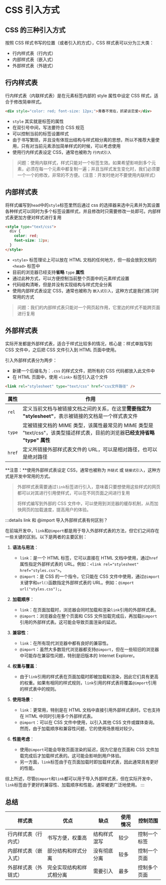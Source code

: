 # CSS 引入方式

## CSS 的三种引入方式

按照 CSS 样式书写的位置（或者引入的方式），CSS 样式表可以分为三大类：

- 行内样式表（行内式）
- 内部样式表（嵌入式）
- 外部样式表（外链式）

## 行内样式表

行内样式表（内联样式表）是在元素标签内部的 style 属性中设定 CSS 样式，适合于修改简单样式。

```html
<div style="color: red; font-size: 12px;">青春不常在，抓紧谈恋爱</div>
```

- `style` 其实就是标签的属性
- 在双引号中间，写法要符合 CSS 规范
- 可以控制当前的标签设置样式
- 由于书写繁琐，并且没有体现出结构与样式相分离的思想，所以不推荐大量使用，只有对当前元素添加简单样式的时候，可以考虑使用
- 使用行内样式表设定 CSS，通常也被称为 `行内式引入`

> 问题：使用内联样式，样式只能对一个标签生效。如果希望影响到多个元素，必须在每一个元素中都复制一遍；并且当样式发生变化时，我们必须要一个一个的修改，非常的不方便。（注意：开发时绝对不要使用内联样式）

## 内部样式表

将样式编写到`head`中的`style`标签里然后通过 css 的选择器来选中元素并为其设置各种样式可以同时为多个标签设置样式，并且修改时只需要修改一处即可。内部样式表更加方便对样式进行复用

```html
<style type="text/css">
  div {
    color: red;
    font-size: 12px;
  }
</style>
```

- `<style>` 标签理论上可以放在 HTML 文档的任何地方，但一般会放到文档的 `<head>` 标签中
- 目前的浏览器已经支持**省略** `type` **属性**
- 通过此种方式，可以方便控制当前整个页面中的元素样式设置
- 代码结构清晰，但是并没有实现结构与样式完全分离
- 使用内部样式表设定 CSS，通常也被称为 `嵌入式引入`，这种方式是我们练习时常用的方式

> 问题：我们的内部样式表只能对一个网页起作用，它里边的样式不能跨页面进行复用

## 外部样式表

实际开发都是外部样式表，适合于样式比较多的情况，核心是：样式单独写到 CSS 文件中，之后把 CSS 文件引入到 HTML 页面中使用。

引入外部样式表分为两步：

- 新建一个后缀名为：`.css` 的样式文件，把所有的 CSS 代码都放入此文件中
- 在 HTML 页面中，使用 `<link>` 标签引入这个文件

```html
<link rel="stylesheet" type="text/css" href="css文件路径" />
```

| 属性   | 作用                                                                                                                        |
| ------ | --------------------------------------------------------------------------------------------------------------------------- |
| `rel`  | 定义当前文档与被链接文档之间的关系，在这里**需要指定为 "stylesheet"**，表示被链接的文档是一个样式表文件                     |
| `type` | 定被链接文档的 MIME 类型，该属性最常见的 MIME 类型是 "text/css"，该类型描述样式表，目前的浏览器**已经支持省略 "type" 属性** |
| `href` | 定义所链接外部样式表文件的 URL，可以是相对路径，也可以是绝对路径                                                            |

**注意：**使用外部样式表设定 CSS，通常也被称为 `外链式` 或 `链接式引入`，这种方式是开发中常用的方式。

> 外部样式表需要通过`link`标签进行引入，意味着只要想使用这些样式的网页都可以对其进行引用使样式，可以在不同页面之间进行复用
>
> 将样式编写到外部的 CSS 文件中，可以使用到浏览器的缓存机制，从而加快网页的加载速度，提高用户的体验。

:::details link 和 @import 导入外部样式表有何区别？

在前端开发中，`link`和`@import`都是用于导入外部样式表的方法，但它们之间存在一些关键的区别。以下是两者的主要区别：

1. **语法与用法**：

   - `link`：是一个 HTML 标签，它可以直接在 HTML 文档中使用，通过`href`属性指定外部样式表的 URL。例如：`<link rel="stylesheet" href="styles.css">`。
   - `@import`：是 CSS 的一个指令，它只能在 CSS 文件中使用，通过`@import`关键字和`url()`函数指定外部样式表的 URL。例如：`@import url("styles.css");`。

2. **加载顺序**：

   - `link`：在页面加载时，浏览器会同时加载和渲染`link`引用的外部样式表。
   - `@import`：浏览器会在整个页面和 CSS 文件加载完成后，再加载`@import`引用的外部样式表。这可能会导致页面渲染的延迟。

3. **兼容性**：

   - `link`：在所有现代浏览器中都有良好的兼容性。
   - `@import`：虽然大多数现代浏览器都支持`@import`，但在一些较旧的浏览器中可能存在兼容性问题，特别是旧版本的 Internet Explorer。

4. **权重与覆盖**：

   - 由于`link`引用的样式表在页面加载时即被加载和渲染，因此它们具有更高的权重。如果有相同的样式规则，`link`引用的样式表将覆盖`@import`引用的样式表中的规则。

5. **使用场景**：

   - `link`：更常用，特别是在 HTML 文档中直接引用外部样式表时。它也支持在 HTML 中同时引用多个外部样式表。
   - `@import`：可以在 CSS 文件中使用，以引入其他 CSS 文件或媒体查询。然而，由于加载顺序和兼容性问题，它的使用场景相对较少。

6. **性能考虑**：
   - 使用`@import`可能会导致页面渲染的延迟，因为它是在页面和 CSS 文件加载完成后才加载样式表的。这可能会影响到用户体验。
   - 另一方面，`link`标签由于在页面加载时即加载样式表，因此通常具有更好的性能。

综上所述，尽管`@import`和`link`都可以用于导入外部样式表，但在实际开发中，`link`标签由于更好的兼容性、加载顺序和性能，通常被更广泛地使用。
:::

## 总结

| 样式表               | 优点                     | 缺点         | 使用情况 | 控制范围     |
| -------------------- | ------------------------ | ------------ | -------- | ------------ |
| 行内样式表（行内式） | 书写方便，权重高         | 结构样式混写 | 较少     | 控制一个标签 |
| 内部样式表（嵌入式） | 部分结构和样式分离       | 没有彻底分离 | 较多     | 控制一个页面 |
| 外部样式表（外链式） | 完全实现结构和样式相分离 | 需要引入     | 最多     | 控制多个页面 |
